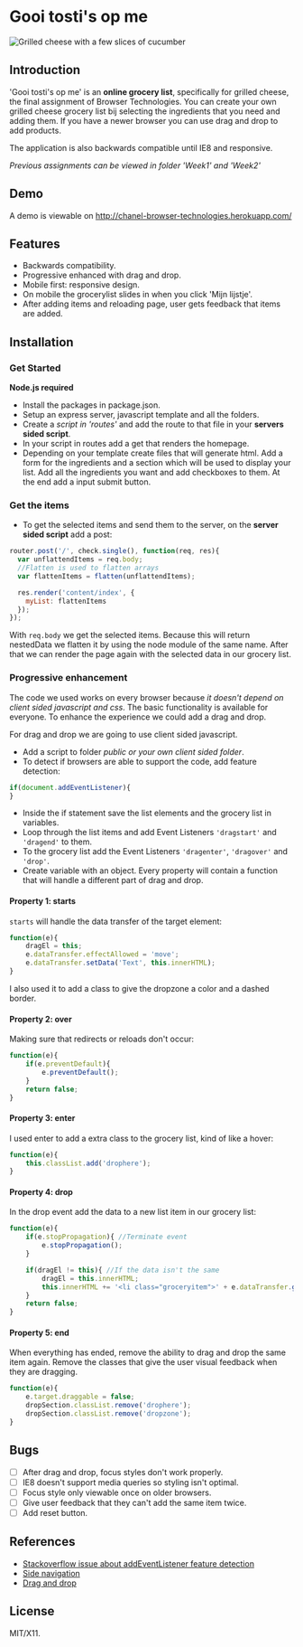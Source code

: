 # Gooi tosti's op me
![Grilled cheese with a few slices of cucumber](https://www.leukerecepten.nl/wp-content/uploads/2012/07/Tosti_met_geitenkaas.jpg)

## Introduction
'Gooi tosti's op me' is an **online grocery list**, specifically for grilled cheese, the final assignment of Browser Technologies. You can create your own grilled cheese grocery list bij selecting the ingredients that you need and adding them. If you have a newer browser you can use drag and drop to add products.

The application is also backwards compatible until IE8 and responsive.

*Previous assignments can be viewed in folder 'Week1' and 'Week2'*

## Demo
A demo is viewable on http://chanel-browser-technologies.herokuapp.com/

## Features
- Backwards compatibility.
- Progressive enhanced with drag and drop.
- Mobile first: responsive design.
- On mobile the grocerylist slides in when you click 'Mijn lijstje'.
- After adding items and reloading page, user gets feedback that items are added.

## Installation
### Get Started
**Node.js required**
- Install the packages in package.json.
- Setup an express server, javascript template and all the folders.
- Create a *script in 'routes'* and add the route to that file in your **servers sided script**.
- In your script in routes add a get that renders the homepage.
- Depending on your template create files that will generate html. Add a form for the ingredients and a section which will be used to display your list. Add all the ingredients you want and add checkboxes to them. At the end add a input submit button.

### Get the items
- To get the selected items and send them to the server, on the **server sided script** add a post:

```javascript
router.post('/', check.single(), function(req, res){
  var unflattendItems = req.body;
  //Flatten is used to flatten arrays
  var flattenItems = flatten(unflattendItems);

  res.render('content/index', {
    myList: flattenItems
  });
});
```
With `req.body` we get the selected items. Because this will return nestedData we flatten it by using the node module of the same name. After that we can render the page again with the selected data in our grocery list.

### Progressive enhancement
The code we used works on every browser because *it doesn't depend on client sided javascript and css*. The basic functionality is available for everyone. To enhance the experience we could add a drag and drop.

For drag and drop we are going to use client sided javascript.
- Add a script to folder *public or your own client sided folder*.
- To detect if browsers are able to support the code, add feature detection:

```javascript
if(document.addEventListener){
}
```
- Inside the if statement save the list elements and the grocery list in variables.
- Loop through the list items and add Event Listeners `'dragstart'` and `'dragend'` to them.
- To the grocery list add the Event Listeners `'dragenter'`, `'dragover'` and `'drop'`.
- Create variable with an object. Every property will contain a function that will handle a different part of drag and drop.

#### Property 1: starts
`starts` will handle the data transfer of the target element:
```javascript
function(e){
    dragEl = this;
    e.dataTransfer.effectAllowed = 'move';
    e.dataTransfer.setData('Text', this.innerHTML);
}
```
I also used it to add a class to give the dropzone a color and a dashed border.
#### Property 2: over
Making sure that redirects or reloads don't occur:
```javascript
function(e){
    if(e.preventDefault){
        e.preventDefault();
    }
    return false;
}
```
#### Property 3: enter
I used enter to add a extra class to the grocery list, kind of like a hover:
```javascript
function(e){
    this.classList.add('drophere');
}
```
#### Property 4: drop
In the drop event add the data to a new list item in our grocery list:
```javascript
function(e){
    if(e.stopPropagation){ //Terminate event
        e.stopPropagation();
    }

    if(dragEl != this){ //If the data isn't the same
        dragEl = this.innerHTML;
        this.innerHTML += '<li class="groceryitem">' + e.dataTransfer.getData('Text') + '</li>';//get data and place it into a list item.
    }
    return false;
}
```
#### Property 5: end
When everything has ended, remove the ability to drag and drop the same item again. Remove the classes that give the user visual feedback when they are dragging.
```javascript
function(e){
    e.target.draggable = false;
    dropSection.classList.remove('drophere');
    dropSection.classList.remove('dropzone');
}
```

## Bugs
- [ ] After drag and drop, focus styles don't work properly.
- [ ] IE8 doesn't support media queries so styling isn't optimal.
- [ ] Focus style only viewable once on older browsers.
- [ ] Give user feedback that they can't add the same item twice.
- [ ] Add reset button.

## References
- [Stackoverflow issue about addEventListener feature detection](http://stackoverflow.com/questions/39272718/how-do-i-detect-document-addeventlistener-support-in-javascript)
- [Side navigation](https://www.w3schools.com/howto/howto_js_sidenav.asp)
- [Drag and drop](https://www.html5rocks.com/en/tutorials/dnd/basics/)

## License
MIT/X11.

